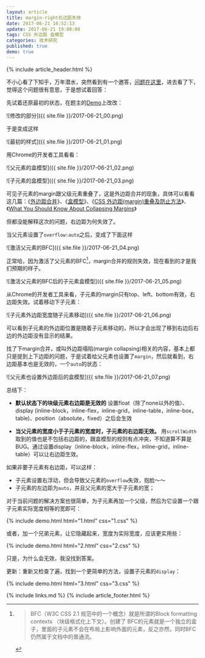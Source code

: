 ```yaml
---
layout: article
title: margin-right右边距失效
date: 2017-06-21 16:52:13
update: 2017-06-21 19:00:00	
tags: CSS 外边距 盒模型
categories: 技术研究
published: true
demo: true
---
```


{% include article_header.html %}

不小心看了下知乎，万年潜水，突然看到有一个邀答，[问题在这里](https://www.zhihu.com/question/61342225)，进去看了下，觉得这个问题很有意思，于是想试着回答：

先试着还原最初的状态，在题主的[Demo](https://weblzf.github.io/practice/test/index.html)上改改：

![修改的部分]({{ site.file }}/2017-06-21_00.png)

于是变成这样

![最初的样式]({{ site.file }}/2017-06-21_01.png)

用Chrome的开发者工具看看：

![父元素的盒模型]({{ site.file }}/2017-06-21_02.png)

![子元素的盒模型]({{ site.file }}/2017-06-21_03.png)

可见子元素的margin跟父级元素重叠了，这是外边距合并的现象，具体可以看看这几篇：《[外边距合并](https://developer.mozilla.org/zh-CN/docs/Web/CSS/CSS_Box_Model/Mastering_margin_collapsing)》、《[盒模型](http://www.ayqy.net/doc/css2-1/box.html#margin-properties)》、《[CSS 外边距(margin)重叠及防止方法](http://www.hujuntao.com/web/css/css-margin-overlap.html)》、《[What You Should Know About Collapsing Margins](https://css-tricks.com/what-you-should-know-about-collapsing-margins/)》

但都没能解释这次的问题，右边距为何失效了。

当父元素设置了`overflow:auto`之后，变成了下面这样

![激活父元素的BFC]({{ site.file }}/2017-06-21_04.png)

正常哈，因为激活了父元素的BFC[^1]，margin合并的规则失效，现在看到的才是我们预期的样子。

![激活父元素的BFC后的子元素盒模型]({{ site.file }}/2017-06-21_05.png) 

从Chrome的开发者工具来看，子元素的margin只有top、left、bottom有效，右边距失效。试着移动下子元素：

![子元素外边距宽度随子元素移动]({{ site.file }}/2017-06-21_06.png)

可以看到子元素的外边距位置是随着子元素移动的，所以才会出现了移到右边后右边的外边距没有显示的结果。

找了下margin合并，或叫外边距塌陷(margin collapsing)相关的内容，基本上都只是提到上下边距的问题，于是试着给父元素也设置了`margin`，然后就看到，右边距基本也是无效的，一个`auto`的状态：

![父元素也设置外边距后的盒模型]({{ site.file }}/2017-06-21_07.png)

总结下：
 * **默认状态下的块级元素右边距是无效的** 设置float（除了none以外的值）、display (inline-block，inline-flex，inline-grid，inline-table，inline-box，table)、position（absolute，fixed）之后会生效

 * **当父元素的宽度小于子元素的宽度时，子元素的右边距无效。** 用`scrollWidth`取到的值也是不包括右边距的，跟盒模型的规则有点冲突，不知道算不算是BUG。通过设置display（inline-block，inline-flex，inline-grid，inline-table）可以让右边距生效。


如果非要子元素有右边距，可以这样：

* 子元素设置右浮动，但会导致父元素的`overflow`失效，抱脸～～
* 子元素的左边距为`auto`，并且父元素的宽大于子元素的宽；

对于当前问题的解决方案也很简单，为子元素再加一个父级，然后为它设置一个跟子元素实际宽度相等的宽即可：

{% include demo.html html="1.html" css="1.css" %}

或者，加一个兄弟元素，让它隐藏起来，宽度为实际宽度，应该更实用些：

{% include demo.html html="2.html" css="2.css" %}

只是，为什么会无效，我没找到答案。

更新：重新又检查了遍，找到一个更简单的方法，设置子元素的`display`：

{% include demo.html html="3.html" css="3.css" %}

[^1]:	> BFC（W3C CSS 2.1 规范中的一个概念）就是所谓的Block formatting contexts （块级格式化上下文）。创建了 BFC的元素就是一个独立的盒子，里面的子元素不会在布局上影响外面的元素，反之亦然，同时BFC仍然属于文档中的普通流。

{% include links.md %}
{% include article_footer.html %}